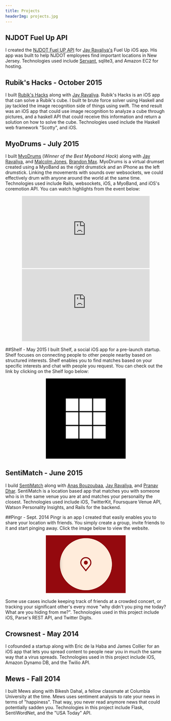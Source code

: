 ```yaml
---
title: Projects
headerImg: projects.jpg
---
```


## NJDOT Fuel Up API
I created the <a href="https://github.com/ismailmustafa/NJDOT-FuelUp-API">NJDOT Fuel UP API</a>
for <a href="https://github.com/jayrav13">Jay Ravaliya's</a> Fuel Up iOS app.
His app was built to help NJDOT employees find important locations in New Jersey. Technologies
used include [Servant](https://haskell-servant.github.io), sqlite3, and Amazon EC2 for hosting.

## Rubik's Hacks - October 2015
I built <a href="http://devpost.com/software/ru6-x-h-x">Rubik's Hacks</a> along with
<a href="https://github.com/jayrav13">Jay Ravaliya</a>. Rubik's Hacks is an iOS app that can
solve a Rubik's cube. I built te brute force solver using Haskell and jay tackled the image
recognition side of things using swift. The end result was an iOS app that could use image
recognition to analyze a cube through pictures, and a haskell API that could receive this
information and return a solution on how to solve the cube. Technologies used include the
Haskell web framework "Scotty", and iOS.

## MyoDrums - July 2015
I built <a href="http://www.hackathon.io/myodrums">MyoDrums</a> (*Winner of the Best Myoband Hack*)
along with <a href="https://github.com/jayrav13">Jay Ravaliya</a>, and
<a href="https://github.com/bossjones">Malcolm Jones</a>,
<a href="https://github.com/bmax">Brandon Max</a>. MyoDrums is a virtual drumset
created using a MyoBand as the right drumstick and an iPhone as the left drumstick.
Linking the movements with sounds over websockets, we could effectively drum with
anyone around the world at the same time. Technologies used include Rails, websockets,
iOS, a MyoBand, and iOS's coremotion API. You can watch highlights from the event below:

<center>
<iframe src="https://player.vimeo.com/video/133303173" width="400" height="225" frameborder="0" webkitallowfullscreen mozallowfullscreen allowfullscreen></iframe> <iframe src="https://player.vimeo.com/video/133302938" width="400" height="225" frameborder="0" webkitallowfullscreen mozallowfullscreen allowfullscreen></iframe>
</center>

##Shelf - May 2015
I built Shelf, a social iOS app for a pre-launch startup. Shelf focuses on connecting people
to other people nearby based on structured interests. Shelf enables you to find matches based
on your specific interests and chat with people you request. You can check out the link by
clicking on the Shelf logo below:

<center>
<a href="https://itunes.apple.com/us/app/shelf-organizing-way-you-meet/id1053311786?mt=8" target="_blank">
<img border="0" alt="W3Schools" src="static/img/shelflogo.png" width="250">
</a>
</center>

## SentiMatch - June 2015
I build <a href="http://www.hackathon.io/sentimatch">SentiMatch</a> along with
<a href="https://github.com/anasb">Anas Bouzoubaa</a>,
<a href="https://github.com/jayrav13">Jay Ravaliya</a>, and
<a href="https://github.com/pdhar">Pranav Dhar</a>. SentiMatch is a location 
based app that matches you with someone who is in the same venue you are at
and matches your personality the closest. Technologies used include iOS, TwitterKit,
Foursquare Venue API, Watson Personality Insights, and Rails for the backend.

##Pingr - Sept. 2014
Pingr is an app I created that easily enables you to share your location with friends. You
simply create a group, invite friends to it and start pinging away. Click the image below to
view the website.

<center>
<a href="http://www.pingrapp.com" target="_blank">
<img border="0" alt="W3Schools" src="static/img/pingrlogo.jpg" width="250">
</a>
</center>

Some use cases include keeping track of friends at a crowded concert, or tracking your 
significant other's every move "why didn't you ping me today? What are you hiding from me?".
Technologies used in this project include iOS, Parse's REST API, and Twitter Digits.

## Crowsnest - May 2014
I cofounded a startup along with Eric de la Haba and James Collier for an iOS app that lets 
you spread content to people near you in much the same way that a virus spreads. Technologies 
used in this project include iOS, Amazon Dynamo DB, and the Twilio API.

## Mews - Fall 2014
I built Mews along with Bikesh Dahal, a fellow classmate at Columbia University at the time.
Mews uses sentiment analysis to rate your news in terms of "happiness". That way, you never
read anymore news that could potentially sadden you. Technologies in this project include
Flask, SentiWordNet, and the "USA Today" API.


